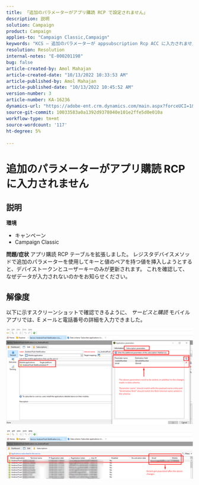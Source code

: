 ```yaml
---
title: 「追加のパラメーターがアプリ購読 RCP で設定されません」
description: 説明
solution: Campaign
product: Campaign
applies-to: "Campaign Classic,Campaign"
keywords: "KCS — 追加のパラメーターが appsubscription Rcp ACC に入力されません"
resolution: Resolution
internal-notes: "E-000201198"
bug: false
article-created-by: Amol Mahajan
article-created-date: "10/13/2022 10:33:53 AM"
article-published-by: Amol Mahajan
article-published-date: "10/13/2022 10:45:52 AM"
version-number: 3
article-number: KA-16236
dynamics-url: "https://adobe-ent.crm.dynamics.com/main.aspx?forceUCI=1&pagetype=entityrecord&etn=knowledgearticle&id=97643287-e24a-ed11-bba2-002248086a73"
source-git-commit: 10033583a0a1392d9378040e101e2ffe5d0e010a
workflow-type: tm+mt
source-wordcount: '117'
ht-degree: 5%

---
```


# 追加のパラメーターがアプリ購読 RCP に入力されません

## 説明

<b>環境</b>
- キャンペーン
- Campaign Classic

<b>問題/症状</b>
アプリ購読 RCP テーブルを拡張しました。 レジスタデバイスメソッドで追加のパラメーターを使用してキーと値のペアを持つ値を挿入しようとすると、デバイストークンとユーザーキーのみが更新されます。 これを確認して、なぜデータが入力されないのかをお知らせください。


## 解像度


以下に示すスクリーンショットで確認できるように、 *サービスと購読* モバイルアプリでは、E メールと電話番号の詳細を入力できました。



![](assets/bc1c5473-4bd0-ec11-a7b5-00224809c556.png)



![](assets/ddd78ad4-4bd0-ec11-a7b5-00224809c556.png)
